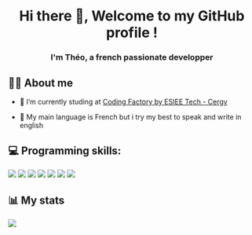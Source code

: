 <h1 align="center">Hi there 👋, Welcome to my GitHub profile !</h1>
<h3 align="center"> I'm Théo, a french passionate developper</h3>



## 🙋‍♂️ About me

- 🔭 I’m currently studing at [Coding Factory by ESIEE Tech - Cergy](https://codingfactory.fr/)

- 💬 My main language is French but i try my best to speak and write in english 



## 💻 Programming skills:

![](https://img.shields.io/badge/Python-3776AB?style=for-the-badge&logo=python&logoColor=white)
![](https://img.shields.io/badge/HTML5-E34F26?style=for-the-badge&logo=html5&logoColor=white)
![](https://img.shields.io/badge/CSS3-1572B6?style=for-the-badge&logo=css3&logoColor=white)
![](https://img.shields.io/badge/JavaScript-F7DF1E?style=for-the-badge&logo=javascript&logoColor=black)
![](https://img.shields.io/badge/Java-ED8B00?style=for-the-badge&logo=java&logoColor=white)
![](https://img.shields.io/badge/PHP-777BB4?style=for-the-badge&logo=php&logoColor=white)
![](https://img.shields.io/badge/React-20232A?style=for-the-badge&logo=react&logoColor=61DAFB)



## 📊 My stats

![](https://github-readme-stats.vercel.app/api?username=TheoLandemaine&show_icons=true&theme=github_dark&count_private=true)
